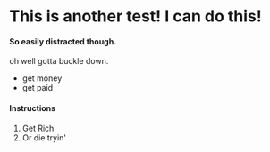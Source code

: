 # This is another test! I can do this!

#### So easily distracted though.

oh well gotta buckle down.

* get money
* get paid

#### Instructions

1. Get Rich
2. Or die tryin'
